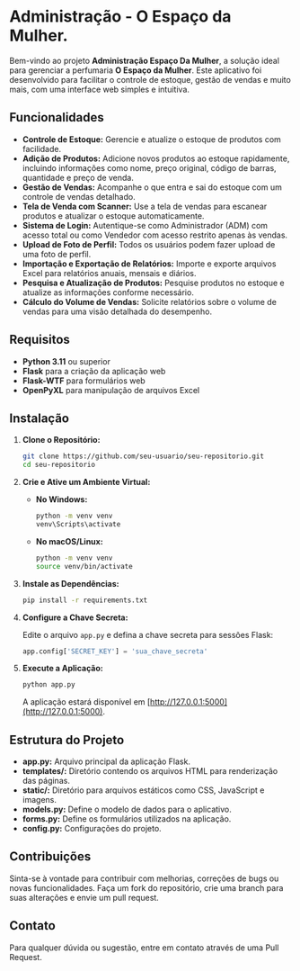 

# Administração - O Espaço da Mulher.

Bem-vindo ao projeto **Administração Espaço Da Mulher**, a solução ideal para gerenciar a perfumaria **O Espaço da Mulher**. Este aplicativo foi desenvolvido para facilitar o controle de estoque, gestão de vendas e muito mais, com uma interface web simples e intuitiva.

## Funcionalidades

- **Controle de Estoque:** Gerencie e atualize o estoque de produtos com facilidade.
- **Adição de Produtos:** Adicione novos produtos ao estoque rapidamente, incluindo informações como nome, preço original, código de barras, quantidade e preço de venda.
- **Gestão de Vendas:** Acompanhe o que entra e sai do estoque com um controle de vendas detalhado.
- **Tela de Venda com Scanner:** Use a tela de vendas para escanear produtos e atualizar o estoque automaticamente.
- **Sistema de Login:** Autentique-se como Administrador (ADM) com acesso total ou como Vendedor com acesso restrito apenas às vendas.
- **Upload de Foto de Perfil:** Todos os usuários podem fazer upload de uma foto de perfil.
- **Importação e Exportação de Relatórios:** Importe e exporte arquivos Excel para relatórios anuais, mensais e diários.
- **Pesquisa e Atualização de Produtos:** Pesquise produtos no estoque e atualize as informações conforme necessário.
- **Cálculo do Volume de Vendas:** Solicite relatórios sobre o volume de vendas para uma visão detalhada do desempenho.

## Requisitos

- **Python 3.11** ou superior
- **Flask** para a criação da aplicação web
- **Flask-WTF** para formulários web
- **OpenPyXL** para manipulação de arquivos Excel

## Instalação

1. **Clone o Repositório:**

   ```bash
   git clone https://github.com/seu-usuario/seu-repositorio.git
   cd seu-repositorio
   ```

2. **Crie e Ative um Ambiente Virtual:**

   - **No Windows:**

     ```bash
     python -m venv venv
     venv\Scripts\activate
     ```

   - **No macOS/Linux:**

     ```bash
     python -m venv venv
     source venv/bin/activate
     ```

3. **Instale as Dependências:**

   ```bash
   pip install -r requirements.txt
   ```

4. **Configure a Chave Secreta:**

   Edite o arquivo `app.py` e defina a chave secreta para sessões Flask:

   ```python
   app.config['SECRET_KEY'] = 'sua_chave_secreta'
   ```

5. **Execute a Aplicação:**

   ```bash
   python app.py
   ```

   A aplicação estará disponível em [http://127.0.0.1:5000](http://127.0.0.1:5000).

## Estrutura do Projeto

- **app.py:** Arquivo principal da aplicação Flask.
- **templates/:** Diretório contendo os arquivos HTML para renderização das páginas.
- **static/:** Diretório para arquivos estáticos como CSS, JavaScript e imagens.
- **models.py:** Define o modelo de dados para o aplicativo.
- **forms.py:** Define os formulários utilizados na aplicação.
- **config.py:** Configurações do projeto.

## Contribuições

Sinta-se à vontade para contribuir com melhorias, correções de bugs ou novas funcionalidades. Faça um fork do repositório, crie uma branch para suas alterações e envie um pull request.

## Contato

Para qualquer dúvida ou sugestão, entre em contato através de uma Pull Request.

